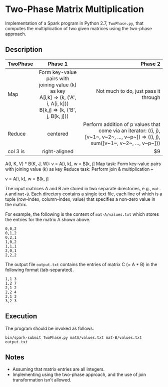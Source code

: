 # Two-Phase Matrix Multiplication

Implementation of a Spark program in Python 2.7, `TwoPhase.py`, that computes the multiplication of two given matrices using the two-phase approach.

## Description


| TwoPhase | Phase 1 | Phase 2 |
|----------|:-------------:|-----:|
| Map | Form key-value pairs with joining value (k) as key<br> A[i,k] => (k, ('A', i, A[i, k]))<br> B[k,j] => (k, ('B', j, B[k, j])) | Not much to do, just pass it through |
| Reduce |    centered   | Perform addition of p values that come via an iterator: ((i, j), [v~1~, v~2~, …, v~p~]) => ((i, j), sum([v~1~, v~2~, …, v~p~])) |
| col 3 is | right-aligned |   $9 |

A(I, K, V) * B(K, J, W): v = A[i, k], w = B[k, j]
Map task: Form key-value pairs with joining value (k) as key
Reduce task: Perform join & multiplication
–

v = A[i, k], w = B[k, j]

The input matrices A and B are stored in two separate directories, e.g., `mat-A` and `mat-B`. Each directory contains a single text file, each line of which is a tuple (row-index, column-index, value) that specifies a non-zero value in the matrix.

For example, the following is the content of `mat-A/values.txt` which stores the entries for the matrix A shown above.
```
0,0,2
0,1,2
0,2,1
1,0,2
1,1,1
2,0,1
2,2,2
```

The output file `output.txt` contains the entries of matrix C (= A * B) in the following format (tab-separated).
```
1,1 3
1,2 7
2,1 2
2,2 4
3,1 3
3,2 3
```
## Execution

The program should be invoked as follows.
```
bin/spark-submit TwoPhase.py matA/values.txt mat-B/values.txt output.txt
```

## Notes

- Assuming that matrix entries are all integers.
- Implementing using the two-phase approach, and the use of join transformation isn't allowed.